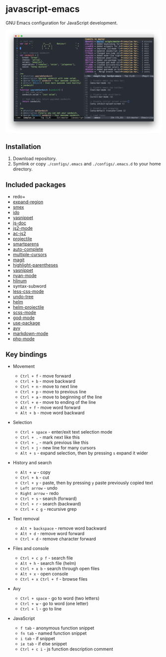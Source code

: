 # javascript-emacs
GNU Emacs configuration for JavaScript development.

![main](images/main.png)

## Installation
1. Download repository.
2. Symlink or copy `./configs/.emacs` and `./configs/.emacs.d` to your home directory.

## Included packages
- redo+
- [expand-region](https://github.com/magnars/expand-region.el)
- [smex](https://github.com/nonsequitur/smex)
- [ido](https://github.com/DarwinAwardWinner/ido-ubiquitous)
- [yasnippet](http://github.com/capitaomorte/yasnippet)
- [js-doc](https://github.com/mooz/js-doc)
- [js2-mode](https://github.com/mooz/js2-mode/)
- [ac-js2](https://github.com/ScottyB/ac-js2)
- [projectile](https://github.com/bbatsov/projectile)
- [smartparens](https://github.com/Fuco1/smartparens)
- [auto-complete](https://github.com/auto-complete/auto-complete)
- [multiple-cursors](https://github.com/magnars/multiple-cursors.el)
- [magit](https://github.com/magit/magit)
- [highlight-parentheses](https://github.com/tsdh/highlight-parentheses.el)
- [yasnippet](http://github.com/capitaomorte/yasnippet)
- [nyan-mode](https://github.com/TeMPOraL/nyan-mode/)
- [hlinum](https://github.com/tom-tan/hlinum-mode/)
- syntax-subword
- [less-css-mode](https://github.com/purcell/less-css-mode)
- [undo-tree](http://www.dr-qubit.org/emacs.php)
- [helm](https://emacs-helm.github.io/helm/)
- [helm-projectile](https://github.com/bbatsov/helm-projectile)
- [scss-mode](https://github.com/antonj/scss-mode)
- [god-mode](https://github.com/chrisdone/god-mode)
- [use-package](https://github.com/jwiegley/use-package)
- [avy](https://github.com/abo-abo/avy)
- [markdown-mode](http://jblevins.org/projects/markdown-mode/)
- [php-mode](https://github.com/ejmr/php-mode)

## Key bindings
- Movement
    - `Ctrl + f` - move forward
    - `Ctrl + b` - move backward
    - `Ctrl + n` -  move to next line
    - `Ctrl + p` - move to previous line
    - `Ctrl + a` - move to beginning of the line
    - `Ctrl + e` - move to ending of the line
    - `Alt + f` - move word forward
    - `Alt + b` - move word backward

- Selection
    - `Ctrl + space` - enter/exit text selection mode
    - `Ctrl + .` - mark next like this
    - `Ctrl + ,` - mark previous like this
    - `Ctrl + j` - new line for many cursors
    - `Alt + s` - expand selection, then by pressing `s` expand it wider

- History and search
    - `Alt + w` - copy
    - `Ctrl + k` - cut
    - `Ctrl + y` - paste, then by pressing `y` paste previously copied text
    - `Left arrow` - undo
    - `Right arrow` - redo
    - `Ctrl + s` - search (forward)
    - `Ctrl + r` - search (backward)
    - `Ctrl + c g` - recursive grep

- Text removal
    - `Alt + backspace` - remove word backward
    - `Alt + d` - remove word forward
    - `Ctrl + d` - remove character forward

- Files and console
    - `Ctrl + c p f` - search file
    - `Alt + h` - search file (helm)
    - `Ctrl + x b` - search through open files
    - `Alt + x` - open console
    - `Ctrl + x Ctrl + f` - browse files

- Avy
    - `Ctrl + space` - go to word (two letters)
    - `Ctrl + w` - go to word (one letter)
    - `Ctrl + l` - go to line

- JavaScript
    - `f tab` - anonymous function snippet
    - `fn tab` - named function snippet
    - `i tab` - if snippet
    - `ie tab` - if else snippet
    - `Ctrl + c i` - js function description comment
